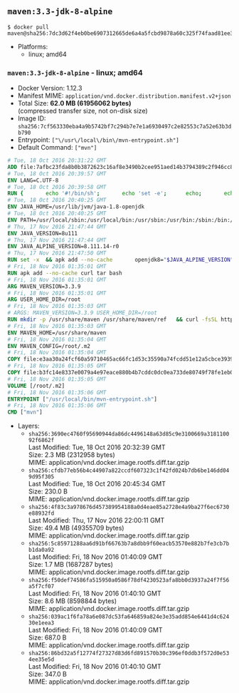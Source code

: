 ## `maven:3.3-jdk-8-alpine`

```console
$ docker pull maven@sha256:7dc3d62f4eb0be6907312665de6a4a5fcbd9878a60c325f74faad81ee3adc680
```

-	Platforms:
	-	linux; amd64

### `maven:3.3-jdk-8-alpine` - linux; amd64

-	Docker Version: 1.12.3
-	Manifest MIME: `application/vnd.docker.distribution.manifest.v2+json`
-	Total Size: **62.0 MB (61956062 bytes)**  
	(compressed transfer size, not on-disk size)
-	Image ID: `sha256:7cf563330eba4a9b5742bf7c294b7e7e1a6930497c2e82553c7a52e63b3db790`
-	Entrypoint: `["\/usr\/local\/bin\/mvn-entrypoint.sh"]`
-	Default Command: `["mvn"]`

```dockerfile
# Tue, 18 Oct 2016 20:31:22 GMT
ADD file:7afbc23fda8b0b3872623c16af8e3490b2cee951aed14b3794389c2f946cc8c7 in / 
# Tue, 18 Oct 2016 20:39:57 GMT
ENV LANG=C.UTF-8
# Tue, 18 Oct 2016 20:39:58 GMT
RUN { 		echo '#!/bin/sh'; 		echo 'set -e'; 		echo; 		echo 'dirname "$(dirname "$(readlink -f "$(which javac || which java)")")"'; 	} > /usr/local/bin/docker-java-home 	&& chmod +x /usr/local/bin/docker-java-home
# Tue, 18 Oct 2016 20:40:25 GMT
ENV JAVA_HOME=/usr/lib/jvm/java-1.8-openjdk
# Tue, 18 Oct 2016 20:40:25 GMT
ENV PATH=/usr/local/sbin:/usr/local/bin:/usr/sbin:/usr/bin:/sbin:/bin:/usr/lib/jvm/java-1.8-openjdk/jre/bin:/usr/lib/jvm/java-1.8-openjdk/bin
# Thu, 17 Nov 2016 21:47:44 GMT
ENV JAVA_VERSION=8u111
# Thu, 17 Nov 2016 21:47:44 GMT
ENV JAVA_ALPINE_VERSION=8.111.14-r0
# Thu, 17 Nov 2016 21:47:50 GMT
RUN set -x 	&& apk add --no-cache 		openjdk8="$JAVA_ALPINE_VERSION" 	&& [ "$JAVA_HOME" = "$(docker-java-home)" ]
# Fri, 18 Nov 2016 01:35:01 GMT
RUN apk add --no-cache curl tar bash
# Fri, 18 Nov 2016 01:35:01 GMT
ARG MAVEN_VERSION=3.3.9
# Fri, 18 Nov 2016 01:35:01 GMT
ARG USER_HOME_DIR=/root
# Fri, 18 Nov 2016 01:35:03 GMT
# ARGS: MAVEN_VERSION=3.3.9 USER_HOME_DIR=/root
RUN mkdir -p /usr/share/maven /usr/share/maven/ref   && curl -fsSL http://apache.osuosl.org/maven/maven-3/$MAVEN_VERSION/binaries/apache-maven-$MAVEN_VERSION-bin.tar.gz     | tar -xzC /usr/share/maven --strip-components=1   && ln -s /usr/share/maven/bin/mvn /usr/bin/mvn
# Fri, 18 Nov 2016 01:35:03 GMT
ENV MAVEN_HOME=/usr/share/maven
# Fri, 18 Nov 2016 01:35:04 GMT
ENV MAVEN_CONFIG=/root/.m2
# Fri, 18 Nov 2016 01:35:04 GMT
COPY file:e3aa30a24fcf60a59710465ac66fc1d53c35590a74fcdd51e12a5cbce393904b in /usr/local/bin/mvn-entrypoint.sh 
# Fri, 18 Nov 2016 01:35:05 GMT
COPY file:b3fc14e8337e0079a4e97eace880b4b7cddc0dc0ea733de80749f78fe1eb089a in /usr/share/maven/ref/ 
# Fri, 18 Nov 2016 01:35:05 GMT
VOLUME [/root/.m2]
# Fri, 18 Nov 2016 01:35:06 GMT
ENTRYPOINT ["/usr/local/bin/mvn-entrypoint.sh"]
# Fri, 18 Nov 2016 01:35:06 GMT
CMD ["mvn"]
```

-	Layers:
	-	`sha256:3690ec4760f95690944da86dc4496148a63d85c9e3100669a318110092f6862f`  
		Last Modified: Tue, 18 Oct 2016 20:32:39 GMT  
		Size: 2.3 MB (2312958 bytes)  
		MIME: application/vnd.docker.image.rootfs.diff.tar.gzip
	-	`sha256:cfdb77eb56b4c44907a822ccdf607323c1f42fd024b7db6be146dd049d95f305`  
		Last Modified: Tue, 18 Oct 2016 20:45:34 GMT  
		Size: 230.0 B  
		MIME: application/vnd.docker.image.rootfs.diff.tar.gzip
	-	`sha256:4f83c3a978676d457389954188a0d4eae85a2728e4a9ba27f6ec6730e88932fd`  
		Last Modified: Thu, 17 Nov 2016 22:00:11 GMT  
		Size: 49.4 MB (49355709 bytes)  
		MIME: application/vnd.docker.image.rootfs.diff.tar.gzip
	-	`sha256:5c85971288aa6d91bf66763b7a8dbb9f60eacb53570e882b7fe3cb7bb1da0a92`  
		Last Modified: Fri, 18 Nov 2016 01:40:09 GMT  
		Size: 1.7 MB (1687287 bytes)  
		MIME: application/vnd.docker.image.rootfs.diff.tar.gzip
	-	`sha256:f50def74586fa515950a0586f78df4230523afa8bb0d3937a24f7f56a5f7cf07`  
		Last Modified: Fri, 18 Nov 2016 01:40:10 GMT  
		Size: 8.6 MB (8598844 bytes)  
		MIME: application/vnd.docker.image.rootfs.diff.tar.gzip
	-	`sha256:039ac1f6fa78a6e087dc53fa646859a824e3e35add854e6441d4c62430e1eea3`  
		Last Modified: Fri, 18 Nov 2016 01:40:09 GMT  
		Size: 687.0 B  
		MIME: application/vnd.docker.image.rootfs.diff.tar.gzip
	-	`sha256:86bd32a5f12774f27327d83d6fd891570b30c396ef0ddb3f572d0e534ee35e5d`  
		Last Modified: Fri, 18 Nov 2016 01:40:10 GMT  
		Size: 347.0 B  
		MIME: application/vnd.docker.image.rootfs.diff.tar.gzip
